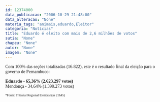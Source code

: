 ```yaml
---
id: 12374000
data_publicacao: "2006-10-29 21:48:00"
data_alteracao: "None"
materia_tags: "animais,eduardo,Eleitor"
categoria: "Notícias"
title: "Eduardo é eleito com mais de 2,6 milhões de votos"
sutia: "None"
chapeu: "None"
autor: "None"
imagem: "None"
---
```

<p><P><FONT face=Verdana>Com 100% das seções totalizadas (16.822), este é o resultado final da eleição para o governo de Pernambuco:</FONT></P></p>
<p><P><STRONG><FONT face=Verdana>Eduardo - 65,36% (</FONT><FONT face=Verdana>2.623.297 votos)</FONT></STRONG><BR><FONT face=Verdana>Mendonça - 34,64% (</FONT><FONT face=\"Times New Roman\"><FONT face=Verdana>1.390.273 votos)</FONT></FONT></P></p>
<p><P><FONT face=\"Times New Roman\"><FONT face=Verdana size=1>*Fonte: Tribunal Regional Eleitoral (às 21h45)</FONT></P></FONT> </p>
